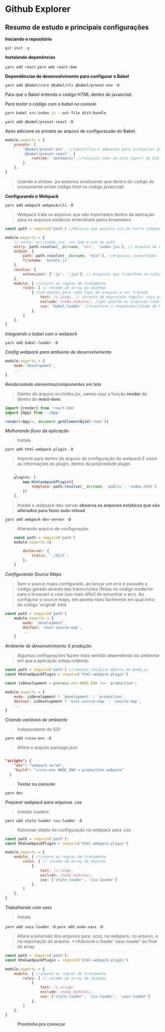 # Github Explorer 

## Resumo de estudo e principais configurações

**Iniciando o repositório**

`git init -y`

**Instalando depenências** 

`yarn add react`
`yarn add react-dom`

**Dependências de desenvolvimento para configurar o Babel**

`yarn add @babel/core @babel/cli @babel/preset-env -D`

Para que o Babel entenda o código HTML dentro do javascript.

*Para testar o código com o babel no console*
~~~javascript
yarn babel src/index.js --out-file dist/bundle
~~~

`yarn add @babel/preset-react -D`

Após adicione os presets ao arquivo de configuraçaão do Babel.

~~~javascript
module.exports = {
    presets: [
        '@babel/preset-env', //identifica o ambiente para transpilar da melhro maneira
        '@babel/preset-react', {
            runtime: 'automatic' //funciona como um auto-import da biblioteca react dentro do código.
        }
    ],
}
~~~

> Usando a sintaxe .jsx estamos sinalizando que dentro do código do componente existe código *html* no código *javascript*

**Configurando o Webpack**

`yarn add webpack webpack/cli -D`

> Webpack trata os arquivos que são importados dentro da aplicação para os arquivos estáticos entendíveis pelos browswers

~~~javascript
const path = require('path') //Recurso que auxilia uso de barra independente do SO

module.exports = {
    // entry:'src/index.jsx' ==> Sem o uso do path
    entry: path.resolve(__dirname, 'src', 'index.jsx'), // Arquivo de entrada
    output: {
        path: path.resolve(__dirname, 'dist'), //Arquivos convertidos
        filename: 'bundle.js'
    }, 
    resolve: {
        extensions: ['.js', '.jsx'], // Arquivos que trabalham no código
    },
    module: { //insere as regras de tratamento 
        rules: [ // recebe um array de objetos
            { //um objeto para cada tipo de arquivo a ser tratado
                test: /\.jsx$/, // através de expressão regular caça os arquivos com essa extensão
                exclude: /node_modules/, //por padrão os arquivos cada biblioteca é responsável por seu arquivo de build, daí vamos excluir essa possibilidade.
                use: 'babel-loader' //transfere a responsabilidade do build para essa biblioteca.
            },
        ]
    },
}
~~~

*Integrando o babel com o webpack*

`yarn add babel-loader -D`

*Config webpack para ambiente de desenvolvimento*

~~~javascript
module.exports = {
    mode:'development',
    ...
}
~~~

*Renderizando elementos/componentes em tela*

>Dentro do arquivo src/index.jsx, vamos usar a função **render** de dentro do **react-dom**.

~~~javascript
import {render} from 'react-dom'
import {App} from './App'

render(<App/>, document.getElementById('root'))
~~~

*Melhorando fluxo da aplicação*

>Instale

`yarn add html-webpack-plugin -D`

>Importe para dentro do arquivo de configuração do webpack.E insira as informações do plugin, dentro da propriedade plugin.

~~~javascript
    ,
    plugins: [
        new HtmlwebpackPlugin({
            template: path.resolve(__dirname, 'public', 'index.html')
        })
    ],
~~~

>Instale o webpack-dev-server **observa os arquivos estáticos que são alterados para fazer auto-reload**

`yarn add webpack-dev-server -D`

>Alterando arquivo de configuração:

~~~javascript
    const path = require('path')
    module.exports ={

        devServer: {
            static: './dist',
        },  
    }
~~~

*Configurando Source Maps*

>Sem o source maps configurado, ao lançar um erro é passado o código gerado através das transcrições (feitas no código moderno para o browser) e com isso mais difícil de encontrar o erro. Ao configurar o source maps, ele aponta mais facilmente em qual linha do código 'original' está.

~~~javascript 
const path = require('path')
    module.exports = {
        mode: 'development',
        devTool: 'eval-source-map',
        ... 
    }
~~~

*Ambiente de desenvolvimento X produção*

>Algumas configurações fazem mais sentido dependendo do ambiente em que a aplicação esteja rodando.

~~~javascript
const path = require('path') //caminho relativo dentro do Node.js
const HtmlwebpackPlugin = require('html-webpack-plugin')

const isDevelopment = process.env.NODE.ENV !== 'production';

module.exports = {
    mode: isDevelopment ? 'development' : 'production',
    devtool: isDevelopment ? 'eval-source-map' : 'source-map',
    ...
}
~~~

*Criando variáveis de ambiente*

>Independente do SO!

`yarn add cross-env -D`

>Altere o arquivo package.json

~~~json

"scripts": {
    "dev": "webpack serve",
    "build": "cross-env NODE_ENV = production webpack"
  }
~~~

>**Testar no console:**

`yarn dev`

*Preparar webpack para arquivos .css*

>Instalar loaders:

`yarn add style-loader css-loader -D`

>Adicionar objeto de configuração no webpack para .css 

~~~javascript 
const path = require('path');
const HtmlwebpackPlugin = require('html-webpack-plugin')

module.exports = {
    module: { //insere as regras de tratamento 
        rules: [ // recebe um array de objetos
            {
                test: /\.css$/, 
                exclude: /node_modules/, 
                use: ['style-loader', 'css-loader']
            },
        ]
    },
}
~~~

*Trabalhando com sass*

>Instale

`yarn add sass-loader -D`
`yarn add node-sass -D`

>Altere a extensão dos arquivos para .scss, no webpack, no arquivo, e na importação do arquivo.
    >>Adicione o loader 'sass-loader' ao final do array.

~~~javascript 
const path = require('path');
const HtmlwebpackPlugin = require('html-webpack-plugin')

module.exports = {
    module: { //insere as regras de tratamento 
        rules: [ // recebe um array de objetos
            {
                test: /\.scss$/, 
                exclude: /node_modules/, 
                use: ['style-loader', 'css-loader', 'sass-loader']
            },
        ]
    },
}
~~~

>**Prontinho pra começar**
